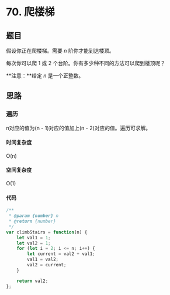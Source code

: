 # 70. 爬楼梯

## 题目

假设你正在爬楼梯。需要 *n* 阶你才能到达楼顶。

每次你可以爬 1 或 2 个台阶。你有多少种不同的方法可以爬到楼顶呢？

**注意：**给定 *n* 是一个正整数。



## 思路

### 遍历

n对应的值为(n - 1)对应的值加上(n - 2)对应的值。遍历可求解。

#### 时间复杂度

O(n)

#### 空间复杂度

O(1)

#### 代码

```javascript
/**
 * @param {number} n
 * @return {number}
 */
var climbStairs = function(n) {
    let val1 = 1;
    let val2 = 1;
    for (let i = 2; i <= n; i++) {
        let current = val2 + val1;
        val1 = val2;
        val2 = current;
    }

    return val2;
};
```



